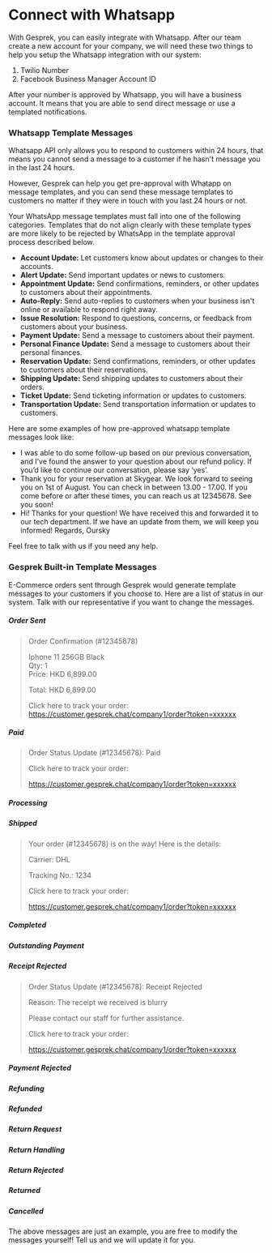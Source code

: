 # Connect with Whatsapp

With Gesprek, you can easily integrate with Whatsapp. After our team create a new account for your company, we will need these two things to help you setup the Whatsapp integration with our system:


1. Twilio Number
2. Facebook Business Manager Account ID

After your number is approved by Whatsapp, you will have a business account. It means that you are able to send direct message or use a templated notifications. 


### Whatsapp Template Messages

Whatsapp API only allows you to respond to customers within 24 hours, that means you cannot send a message to a customer if he hasn't message you in the last 24 hours.

However, Gesprek can help you get pre-approval with Whatapp on message templates, and you can send these message templates to customers no matter if they were in touch with you last 24 hours or not.

Your WhatsApp message templates must fall into one of the following categories. Templates that do not align clearly with these template types are more likely to be rejected by WhatsApp in the template approval process described below.


* **Account Update:** Let customers know about updates or changes to their accounts.
* **Alert Update:** Send important updates or news to customers.
* **Appointment Update:** Send confirmations, reminders, or other updates to customers about their appointments.
* **Auto-Reply:** Send auto-replies to customers when your business isn't online or available to respond right away.
* **Issue Resolution:** Respond to questions, concerns, or feedback from customers about your business.
* **Payment Update:** Send a message to customers about their payment.
* **Personal Finance Update:** Send a message to customers about their personal finances.
* **Reservation Update:** Send confirmations, reminders, or other updates to customers about their reservations.
* **Shipping Update:** Send shipping updates to customers about their orders.
* **Ticket Update:** Send ticketing information or updates to customers.
* **Transportation Update:** Send transportation information or updates to customers.


Here are some examples of how pre-approved whatsapp template messages look like:


* I was able to do some follow-up based on our previous conversation, and I’ve found the answer to your question about our refund policy. If you’d like to continue our conversation, please say ‘yes’.
* Thank you for your reservation at Skygear. We look forward to seeing you on 1st of August. You can check in between 13.00 - 17.00. If you come before or after these times, you can reach us at 12345678. See you soon!
* Hi! Thanks for your question! We have received this and forwarded it to our tech department. If we have an update from them, we will keep you informed! Regards, Oursky


Feel free to talk with us if you need any help.

### Gesprek Built-in Template Messages

E-Commerce orders sent through Gesprek would generate template messages to your customers if you choose to. Here are a list of status in our system. Talk with our representative if you want to change the messages.

##### Order Sent

> Order Confirmation \(\#12345678\)
>
> Iphone 11 256GB Black  
> Qty: 1  
> Price: HKD 6,899.00
>
> Total: HKD 6,899.00
>
> Click here to track your order:  
>  https://customer.gesprek.chat/company1/order?token=xxxxxx

##### Paid
 

> Order Status Update (#12345678): Paid
>
> Click here to track your order:
>
> https://customer.gesprek.chat/company1/order?token=xxxxxx

    
##### Processing

##### Shipped
>Your order (#12345678) is on the way! Here is the details:
>
> Carrier: DHL
> 
> Tracking No.: 1234
>
> Click here to track your order:
>
>https://customer.gesprek.chat/company1/order?token=xxxxxx

##### Completed

##### Outstanding Payment

##### Receipt Rejected

> Order Status Update (#12345678): Receipt Rejected
>
> Reason: The receipt we received is blurry
>
> Please contact our staff for further assistance.
>
> Click here to track your order:
>
> https://customer.gesprek.chat/company1/order?token=xxxxxx

##### Payment Rejected

##### Refunding

##### Refunded

##### Return Request

##### Return Handling

##### Return Rejected

##### Returned

##### Cancelled

The above messages are just an example, you are free to modify the messages yourself! Tell us and we will update it for you.
